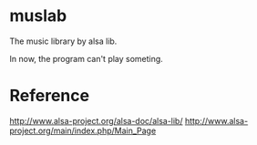 # muslab
The music library by alsa lib.
 
In now, the program can't play someting.
 
# Reference
http://www.alsa-project.org/alsa-doc/alsa-lib/
http://www.alsa-project.org/main/index.php/Main_Page
